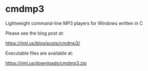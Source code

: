 # cmdmp3
Lightweight command-line MP3 players for Windows written in C 

Please see the blog post at:

https://jiml.us/blog/posts/cmdmp3/

Executable files are available at:

https://jiml.us/downloads/cmdmp3.zip
